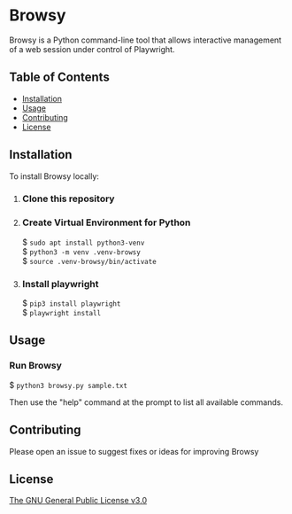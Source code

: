 # Browsy

Browsy is a Python command-line tool that allows interactive management of a web session under control of Playwright.

## Table of Contents

- [Installation](#Installation)
- [Usage](#Usage)
- [Contributing](#Contributing)
- [License](#License)

## Installation

To install Browsy locally:

1. ### Clone this repository

2. ### Create Virtual Environment for Python
    $ `sudo apt install python3-venv`  
    $ `python3 -m venv .venv-browsy`  
    $ `source .venv-browsy/bin/activate`

3. ### Install playwright
    $ `pip3 install playwright`  
    $ `playwright install`  

## Usage

### Run Browsy
$ `python3 browsy.py sample.txt`

Then use the "help" command at the prompt to list all available commands.

## Contributing

Please open an issue to suggest fixes or ideas for improving Browsy

## License

[The GNU General Public License v3.0](https://www.gnu.org/licenses/gpl-3.0.en.html)